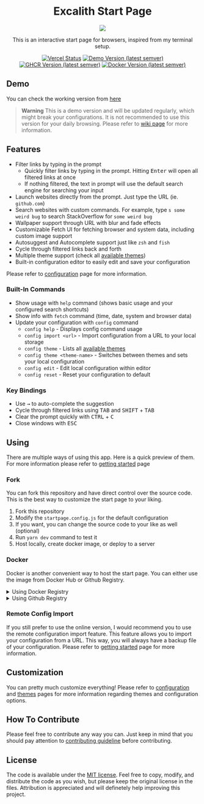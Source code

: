 <div align="center">
	<h1 align="center">Excalith Start Page</h1>
	<img src=".github/startpage.gif" />

This is an interactive start page for browsers, inspired from my terminal setup.

[![Vercel Status](https://therealsujitk-vercel-badge.vercel.app/?app=excalith-start-page)](https://excalith-start-page.vercel.app)
[![Demo Version (latest semver)](https://img.shields.io/github/package-json/v/excalith/excalith-start-page?label=preview)](https://github.com/excalith/excalith-start-page)
[![GHCR Version (latest semver)](https://img.shields.io/github/v/tag/excalith/excalith-start-page?sort=semver&label=ghcr)](https://github.com/excalith/excalith-start-page/pkgs/container/excalith-start-page)
[![Docker Version (latest semver)](https://img.shields.io/docker/v/excalith/start-page?sort=semver&label=docker)](https://hub.docker.com/r/excalith/start-page)

</div>

## Demo

You can check the working version from [here](https://excalith-start-page.vercel.app)

> **Warning** This is a demo version and will be updated regularly, which might break your configurations. It is not recommended to use this version for your daily browsing. Please refer to [wiki page](https://github.com/excalith/excalith-start-page/wiki/Getting-Started) for more information.

## Features

-   Filter links by typing in the prompt
    -   Quickly filter links by typing in the prompt. Hitting <kbd>Enter</kbd> will open all filtered links at once
    -   If nothing filtered, the text in prompt will use the default search engine for searching your input
-   Launch websites directly from the prompt. Just type the URL (ie. `github.com`)
-   Search websites with custom commands. For example, type `s some weird bug` to search StackOverflow for `some weird bug`
-   Wallpaper support through URL with blur and fade effects
-   Customizable Fetch UI for fetching browser and system data, including custom image support
-   Autosuggest and Autocomplete support just like `zsh` and `fish`
-   Cycle through filtered links back and forth
-   Multiple theme support (check all [available themes](./public/themes/))
-   Built-in configuration editor to easily edit and save your configuration

Please refer to [configuration](https://github.com/excalith/excalith-start-page/wiki/Configuration) page for more information.

### Built-In Commands

-   Show usage with `help` command (shows basic usage and your configured search shortcuts)
-   Show info with `fetch` command (time, date, system and browser data)
-   Update your configuration with `config` command
    -   `config help` - Displays config command usage
    -   `config import <url>` - Import configuration from a URL to your local storage
    -   `config theme` - Lists all [available themes](./public/themes/)
    -   `config theme <theme-name>` - Switches between themes and sets your local configuration
    -   `config edit` - Edit local configuration within editor
    -   `config reset` - Reset your configuration to default

### Key Bindings

-   Use <kbd>→</kbd> to auto-complete the suggestion
-   Cycle through filtered links using <kbd>TAB</kbd> and <kbd>SHIFT</kbd> + <kbd> TAB</kbd>
-   Clear the prompt quickly with <kbd>CTRL</kbd> + <kbd>C</kbd>
-   Close windows with <kbd>ESC</kbd>

## Using

There are multiple ways of using this app. Here is a quick preview of them. For more information please refer to [getting started](https://github.com/excalith/excalith-start-page/wiki/Getting-Started) page

### Fork

You can fork this repository and have direct control over the source code. This is the best way to customize the start page to your liking.

1. Fork this repository
2. Modify the `startpage.config.js` for the default configuration
3. If you want, you can change the source code to your like as well (optional)
4. Run `yarn dev` command to test it
5. Host locally, create docker image, or deploy to a server

### Docker

Docker is another convenient way to host the start page. You can either use the image from Docker Hub or Github Registry.

<details>
<summary>Using Docker Registry</summary>
<br>

Pull the latest image

```bash
docker pull excalith/start-page:latest
```

Run the image (change the port mapping of 8080 into something you want)

```bash
docker run --name start-page --restart=always -p 8080:3000 -d excalith/start-page
```

</details>

<details>
<summary>Using Github Registry</summary>
<br>

Pull the latest image

```bash
docker pull ghcr.io/excalith/excalith-start-page:latest
```

Run the image (change the port mapping of 8080 into something you want)

```bash
docker run --name start-page --restart=always -p 8080:3000 -d ghcr.io/excalith/excalith-start-page
```

</details>

### Remote Config Import

If you still prefer to use the online version, I would recommend you to use the remote configuration import feature. This feature allows you to import your configuration from a URL. This way, you will always have a backup file of your configuration. Please refer to [getting started](https://github.com/excalith/excalith-start-page/wiki/Getting-Started) page for more information.

## Customization

You can pretty much customize everything! Please refer to [configuration](https://github.com/excalith/excalith-start-page/wiki/Configuration) and [themes](https://github.com/excalith/excalith-start-page/wiki/Themes) pages for more information regarding themes and configuration options.

## How To Contribute

Please feel free to contribute any way you can. Just keep in mind that you should pay attention to [contributing guideline](.github/CONTRIBUTING.md) before contributing.

## License

The code is available under the [MIT license](LICENSE). Feel free to copy, modify, and distribute the code as you wish, but please keep the original license in the files. Attribution is appreciated and will definetely help improving this project.
